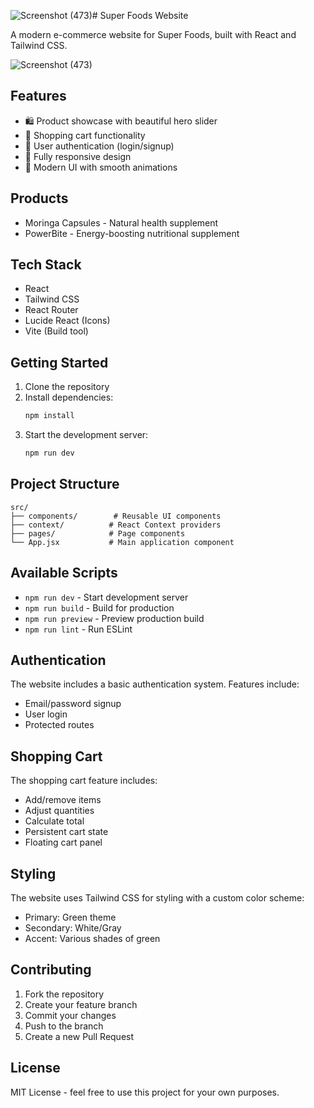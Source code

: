 ![Screenshot (473)](https://github.com/user-attachments/assets/9b6da9f2-841f-4988-8eb0-83807047afa8)# Super Foods Website

A modern e-commerce website for Super Foods, built with React and Tailwind CSS.

![Screenshot (473)](https://github.com/user-attachments/assets/5d01b505-a799-4a16-bd5e-98ea57352676)


## Features

- 🛍️ Product showcase with beautiful hero slider
- 🛒 Shopping cart functionality
- 👤 User authentication (login/signup)
- 📱 Fully responsive design
- 💫 Modern UI with smooth animations

## Products

- Moringa Capsules - Natural health supplement
- PowerBite - Energy-boosting nutritional supplement

## Tech Stack

- React
- Tailwind CSS
- React Router
- Lucide React (Icons)
- Vite (Build tool)

## Getting Started

1. Clone the repository
2. Install dependencies:
   ```bash
   npm install
   ```
3. Start the development server:
   ```bash
   npm run dev
   ```

## Project Structure

```
src/
├── components/        # Reusable UI components
├── context/          # React Context providers
├── pages/            # Page components
└── App.jsx           # Main application component
```

## Available Scripts

- `npm run dev` - Start development server
- `npm run build` - Build for production
- `npm run preview` - Preview production build
- `npm run lint` - Run ESLint

## Authentication

The website includes a basic authentication system. Features include:
- Email/password signup
- User login
- Protected routes

## Shopping Cart

The shopping cart feature includes:
- Add/remove items
- Adjust quantities
- Calculate total
- Persistent cart state
- Floating cart panel

## Styling

The website uses Tailwind CSS for styling with a custom color scheme:
- Primary: Green theme
- Secondary: White/Gray
- Accent: Various shades of green

## Contributing

1. Fork the repository
2. Create your feature branch
3. Commit your changes
4. Push to the branch
5. Create a new Pull Request

## License

MIT License - feel free to use this project for your own purposes.
